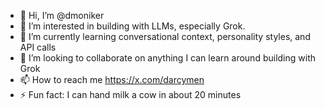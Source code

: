 - 👋 Hi, I’m @dmoniker
- 👀 I’m interested in building with LLMs, especially Grok.
- 🌱 I’m currently learning conversational context, personality styles, and API calls 
- 💞️ I’m looking to collaborate on anything I can learn around building with Grok
- 📫 How to reach me https://x.com/darcymen
- ⚡ Fun fact: I can hand milk a cow in about 20 minutes

<!---
dmoniker/dmoniker is a ✨ special ✨ repository because its `README.md` (this file) appears on your GitHub profile.
You can click the Preview link to take a look at your changes.
--->
